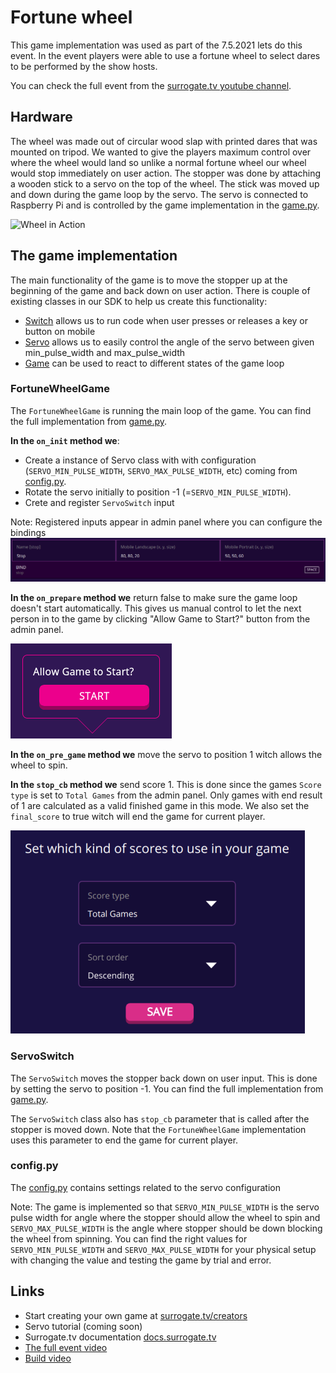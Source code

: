 # Fortune wheel

This game implementation was used as part of the 7.5.2021 lets do this event.
In the event players were able to use a fortune wheel to select dares to be
performed by the show hosts.

You can check the full event from the
[surrogate.tv youtube channel](https://www.youtube.com/watch?v=r2OCeeN6TRk).

## Hardware

The wheel was made out of circular wood slap with printed dares
that was mounted on tripod.
We wanted to give the players maximum control over where the wheel
would land so unlike a normal fortune wheel our wheel would stop
immediately on user action.
The stopper was done by attaching a wooden stick to a servo on the
top of the wheel. The stick was moved up and down during the
game loop by the servo.
The servo is connected to Raspberry Pi and is controlled by
the game implementation in the [game.py](/games/fortune_wheel/game.py).

![Wheel in Action](./coming-soon)

## The game implementation

The main functionality of the game is to move the stopper up at the beginning
of the game and back down on user action.
There is couple of existing classes in our SDK to help us create this functionality:

- [Switch](/surrortg/inputs/switch.py) allows us to run code
  when user presses or releases a key or button on mobile
- [Servo](/surrortg/devices/servo.py) allows us to easily control
  the angle of the servo between given min_pulse_width and max_pulse_width
- [Game](/surrortg/game.py) can be used to react to different states
  of the game loop

### FortuneWheelGame

The `FortuneWheelGame` is running the main loop of the game.
You can find the full implementation from [game.py](/games/fortune_wheel/game.py).

**In the `on_init` method we**:

- Create a instance of Servo class with with configuration
  (`SERVO_MIN_PULSE_WIDTH`, `SERVO_MAX_PULSE_WIDTH`, etc)
  coming from [config.py](/games/fortune_wheel/config.py).
- Rotate the servo initially to position -1 (=`SERVO_MIN_PULSE_WIDTH`).
- Crete and register `ServoSwitch` input

Note: Registered inputs appear in admin panel where you can configure the bindings
![Keybindings in admin panel](./readme-assets/admin-settings-keybind.png)

**In the `on_prepare` method we** return false to make sure the game loop
doesn't start automatically.
This gives us manual control to let the next person in to the game by clicking
"Allow Game to Start?" button from the admin panel.

![Allow start in admin panel](./readme-assets/admin-settings-allow-start.png)

**In the `on_pre_game` method we** move the servo to position 1 witch
allows the wheel to spin.

**In the `stop_cb` method we** send score 1. This is done since the games
`Score type` is set to `Total Games` from the admin panel.
Only games with end result of 1 are calculated as a valid finished game in
this mode.
We also set the `final_score` to true witch will end the game for current
player.

![Score Type in admin panel](./readme-assets/admin-settings-scoretype.png)

### ServoSwitch

The `ServoSwitch` moves the stopper back down on user input.
This is done by setting the servo to position -1.
You can find the full implementation from [game.py](/games/fortune_wheel/game.py).

The `ServoSwitch` class also has `stop_cb` parameter that is called after the
stopper is moved down.
Note that the `FortuneWheelGame` implementation uses this parameter to end the
game for current player.

### config.py

The [config.py](/games/fortune_wheel/config.py) contains settings related to
the servo configuration

Note: The game is implemented so that `SERVO_MIN_PULSE_WIDTH` is the servo pulse
width for angle where the stopper should allow the wheel to spin and
`SERVO_MAX_PULSE_WIDTH` is the angle where stopper should be down blocking the
wheel from spinning.
You can find the right values for `SERVO_MIN_PULSE_WIDTH` and `SERVO_MAX_PULSE_WIDTH`
for your physical setup with changing the value and testing the game by
trial and error.

## Links

- Start creating your own game at [surrogate.tv/creators](https://www.surrogate.tv/creators?utm_source=github&utm_medium=text-link&utm_campaign=exp_fortune-wheel-event&utm_content=readme)
- Servo tutorial (coming soon)
- Surrogate.tv documentation [docs.surrogate.tv](https://docs.surrogate.tv)
- [The full event video](https://www.youtube.com/watch?v=r2OCeeN6TRk)
- [Build video](https://www.youtube.com/watch?v=LCwQatznBQA)
